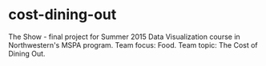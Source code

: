 # cost-dining-out
The Show - final project for Summer 2015 Data Visualization course in Northwestern's MSPA program. Team focus: Food. Team topic: The Cost of Dining Out.
